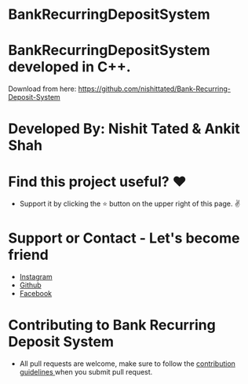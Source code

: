 
# BankRecurringDepositSystem

# BankRecurringDepositSystem developed in C++.

Download from here: https://github.com/nishittated/Bank-Recurring-Deposit-System

# Developed By: Nishit Tated & Ankit Shah

# Find this project useful? ❤️
* Support it by clicking the ⭐️ button on the upper right of this page. ✌️

# Support or Contact - Let's become friend
* <a href="https://www.instagram.com/nishit.tated/">Instagram</a>
* <a href="https://www.github.com/nishittated/">Github</a>
* <a href="https://www.facebook.com/nishit.tated/">Facebook</a>

# Contributing to Bank Recurring Deposit System
* All pull requests are welcome, make sure to follow the <a href="https://github.com/nishittated/Bank-Recurring-Deposit-System/blob/master/CONTRIBUTING.md">contribution guidelines </a>when you submit pull request.
